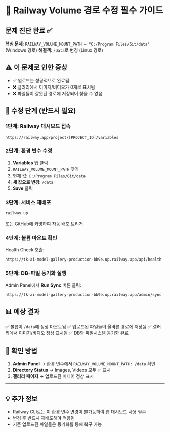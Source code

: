 # 🚨 Railway Volume 경로 수정 필수 가이드

## 문제 진단 완료 ✅

**핵심 문제**: `RAILWAY_VOLUME_MOUNT_PATH = "C:/Program Files/Git/data"` (Windows 경로)
**해결책**: `/data`로 변경 (Linux 경로)

## ⚠️ 이 문제로 인한 증상

- ✅ 업로드는 성공적으로 완료됨
- ❌ 갤러리에서 이미지/비디오가 0개로 표시됨
- ❌ 파일들이 잘못된 경로에 저장되어 찾을 수 없음

## 🔧 수정 단계 (반드시 필요)

### 1단계: Railway 대시보드 접속
```
https://railway.app/project/[PROJECT_ID]/variables
```

### 2단계: 환경 변수 수정
1. **Variables** 탭 클릭
2. `RAILWAY_VOLUME_MOUNT_PATH` 찾기
3. 현재 값: `C:/Program Files/Git/data`
4. **새 값으로 변경**: `/data`
5. **Save** 클릭

### 3단계: 서비스 재배포
```bash
railway up
```
또는 GitHub에 커밋하여 자동 배포 트리거

### 4단계: 볼륨 마운트 확인
Health Check 호출:
```
https://tk-ai-model-gallery-production-bb9e.up.railway.app/api/health
```

### 5단계: DB-파일 동기화 실행
Admin Panel에서 **Run Sync** 버튼 클릭:
```
https://tk-ai-model-gallery-production-bb9e.up.railway.app/admin/sync
```

## 📊 예상 결과

✅ 볼륨이 `/data`에 정상 마운트됨
✅ 업로드된 파일들이 올바른 경로에 저장됨
✅ 갤러리에서 이미지/비디오 정상 표시됨
✅ DB와 파일시스템 동기화 완료

## 🚀 확인 방법

1. **Admin Panel** → 환경 변수에서 `RAILWAY_VOLUME_MOUNT_PATH: /data` 확인
2. **Directory Status** → Images, Videos 모두 ✅ 표시
3. **갤러리 페이지** → 업로드된 미디어 정상 표시

---

## 💡 추가 정보

- Railway CLI로는 이 환경 변수 변경이 불가능하여 웹 대시보드 사용 필수
- 변경 후 반드시 재배포해야 적용됨
- 기존 업로드된 파일들은 동기화를 통해 복구 가능